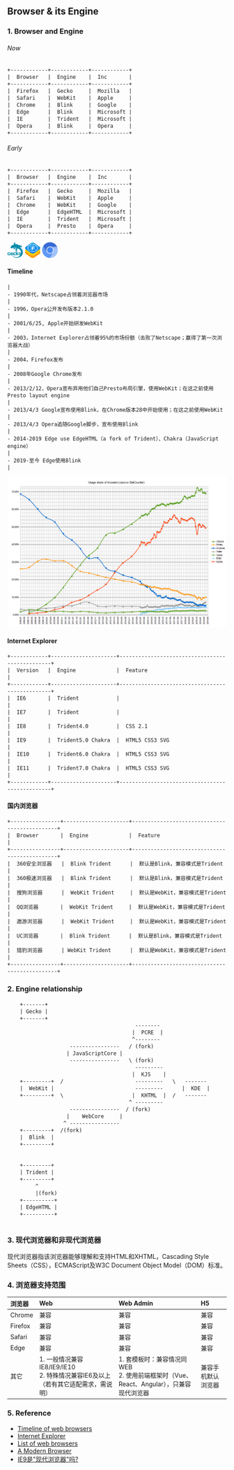 ## Browser & its Engine

### 1. Browser and Engine

###### Now

```
+------------+------------+------------+
|  Browser   |  Engine    |  Inc       |
+------------+------------+------------+
|  Firefox   |  Gecko     |  Mozilla   |
|  Safari    |  WebKit    |  Apple     |
|  Chrome    |  Blink     |  Google    |
|  Edge      |  Blink     |  Microsoft |
|  IE        |  Trident   |  Microsoft |
|  Opera     |  Blink     |  Opera     |
+------------+------------+------------+
```


###### Early

```
+------------+------------+------------+
|  Browser   |  Engine    |  Inc       |
+------------+------------+------------+
|  Firefox   |  Gecko     |  Mozilla   |
|  Safari    |  WebKit    |  Apple     |
|  Chrome    |  WebKit    |  Google    |
|  Edge      |  EdgeHTML  |  Microsoft |
|  IE        |  Trident   |  Microsoft |
|  Opera     |  Presto    |  Opera     |
+------------+------------+------------+
```
<p>
<img src="./images/Mozillagecko-logo.svg.png" width="36" height="36" />
<img src="./images/WebKit_logo_(2015).svg.png" width="36" height="36" />
<img src="./images/Chromium_Material_Icon.png" width="36" height="36" />
</p>

#### Timeline

```
|
- 1990年代，Netscape占领着浏览器市场
|
- 1996，Opera公开发布版本2.1.0  
|
- 2001/6/25, Apple开始研发WebKit 
|
- 2003，Internet Explorer占领着95%的市场份额（击败了Netscape；赢得了第一次浏览器大战）
|
- 2004，Firefox发布
|
- 2008年Google Chrome发布
| 
- 2013/2/12，Opera宣布弃用他们自己Presto布局引擎，使用WebKit；在这之前使用 Presto layout engine
| 
- 2013/4/3 Google宣布使用Blink，在Chrome版本28中开始使用；在这之前使用WebKit
| 
- 2013/4/3 Opera追随Google脚步，宣布使用Blink
|
- 2014-2019 Edge use EdgeHTML（a fork of Trident）、Chakra（JavaScript engine）
|
- 2019-至今 Edge使用Blink
|
```

![BrowserUsageShare](./images/BrowserUsageShare.png)

#### Internet Explorer

```
+------------+---------------------+------------------------------------------------+
|  Version   |  Engine             |  Feature                                       |
+------------+---------------------+------------------------------------------------+
|  IE6       |  Trident            |                                                |  
|  IE7       |  Trident            |                                                |  
|  IE8       |  Trident4.0         |  CSS 2.1                                       |    
|  IE9       |  Trident5.0 Chakra  |  HTML5 CSS3 SVG                                |
|  IE10      |  Trident6.0 Chakra  |  HTML5 CSS3 SVG                                |
|  IE11      |  Trident7.0 Chakra  |  HTML5 CSS3 SVG                                |
+------------+---------------------+------------------------------------------------+
```

#### 国内浏览器

```
+----------------+---------------------+----------------------------------------------+
|  Browser       |  Engine             |  Feature                                     |
+----------------+---------------------+----------------------------------------------+
|  360安全浏览器   |  Blink Trident      |  默认是Blink，兼容模式是Trident                 |  
|  360极速浏览器   |  Blink Trident      |  默认是Blink，兼容模式是Trident                 |
|  搜狗浏览器      |  WebKit Trident     |  默认是WebKit，兼容模式是Trident                |   
|  QQ浏览器       |  WebKit Trident     |  默认是WebKit，兼容模式是Trident                | 
|  遨游浏览器      |  WebKit Trident     |  默认是WebKit，兼容模式是Trident                |  
|  UC浏览器       |  Blink Trident      |  默认是Blink，兼容模式是Trident                 |
|  猎豹浏览器      | WebKit Trident      |  默认是WebKit，兼容模式是Trident                |  
+----------------+---------------------+----------------------------------------------+
```

### 2. Engine relationship

```
    +-------+  
    | Gecko |    
    +-------+	
                                         --------   
                                        |  PCRE  |    
                                        ^--------   
                    ----------------   / (fork)
                   | JavaScriptCore |       
                    ----------------   \ (fork)  
                                         ---------   
                                        |  KJS    |   
    +---------+  /                       ---------   \   -------
    |  WebKit |                          ---------      |  KDE  |
    +---------+  \                      |  KHTML  |  /   -------
                                       ^ --------- 
                    ----------------  / (fork)
                   |    WebCore     |    
                  ^ ----------------    			
    +---------+  /(fork)
    |  Blink  |    
    +---------+							                 
		
				    
    +---------+  
    | Trident |    
    +---------+
         ^
         |(fork)
    +----------+  
    | EdgeHTML |    
    +----------+
     
```

### 3. 现代浏览器和非现代浏览器
现代浏览器指该浏览器能够理解和支持HTML和XHTML，Cascading Style Sheets（CSS），ECMAScript及W3C Document Object Model（DOM）标准。

### 4. 浏览器支持范围

|    浏览器           |     Web         |    Web Admin    |    H5
|:------------- |:---------------| :-------------|:------------
| Chrome        |     兼容         |     兼容      |   兼容
| Firefox       |     兼容         |     兼容      |   兼容
| Safari        |     兼容         |     兼容      |   兼容
| Edge          |     兼容         |     兼容      |   兼容
| 其它       | 1. 一般情况兼容IE8/IE9/IE10 <br> 2. 特殊情况兼容IE6及以上（若有其它适配需求，需说明） | 1. 套模板时：兼容情况同WEB<br> 2. 使用前端框架时（Vue、React、Angular），只兼容现代浏览器 | 兼容手机默认浏览器


### 5. Reference
* [Timeline of web browsers](https://en.wikipedia.org/wiki/Timeline_of_web_browsers)
* [Internet Explorer](https://en.wikipedia.org/wiki/Internet_Explorer)
* [List of web browsers](https://en.wikipedia.org/wiki/List_of_web_browsers#WebKit-based)
* [A Modern Browser](https://blogs.msdn.microsoft.com/tims/2011/02/15/a-modern-browser/)
* [IE9是"现代浏览器"吗?](https://36kr.com/p/15382)


